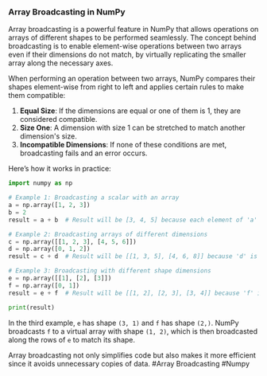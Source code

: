 ### Array Broadcasting in NumPy

Array broadcasting is a powerful feature in NumPy that allows operations on arrays of different shapes to be performed seamlessly. The concept behind broadcasting is to enable element-wise operations between two arrays even if their dimensions do not match, by virtually replicating the smaller array along the necessary axes.

When performing an operation between two arrays, NumPy compares their shapes element-wise from right to left and applies certain rules to make them compatible:

1. **Equal Size**: If the dimensions are equal or one of them is 1, they are considered compatible.
2. **Size One**: A dimension with size 1 can be stretched to match another dimension's size.
3. **Incompatible Dimensions**: If none of these conditions are met, broadcasting fails and an error occurs.

Here’s how it works in practice:

```python
import numpy as np

# Example 1: Broadcasting a scalar with an array
a = np.array([1, 2, 3])
b = 2
result = a + b  # Result will be [3, 4, 5] because each element of 'a' is added by 'b'

# Example 2: Broadcasting arrays of different dimensions
c = np.array([[1, 2, 3], [4, 5, 6]])
d = np.array([0, 1, 2])
result = c + d  # Result will be [[1, 3, 5], [4, 6, 8]] because 'd' is added row-wise to each row of 'c'

# Example 3: Broadcasting with different shape dimensions
e = np.array([[1], [2], [3]])
f = np.array([0, 1])
result = e + f  # Result will be [[1, 2], [2, 3], [3, 4]] because 'f' is added column-wise to each row of 'e'

print(result)
```

In the third example, `e` has shape `(3, 1)` and `f` has shape `(2,)`. NumPy broadcasts `f` to a virtual array with shape `(1, 2)`, which is then broadcasted along the rows of `e` to match its shape.

Array broadcasting not only simplifies code but also makes it more efficient since it avoids unnecessary copies of data. #Array Broadcasting #Numpy